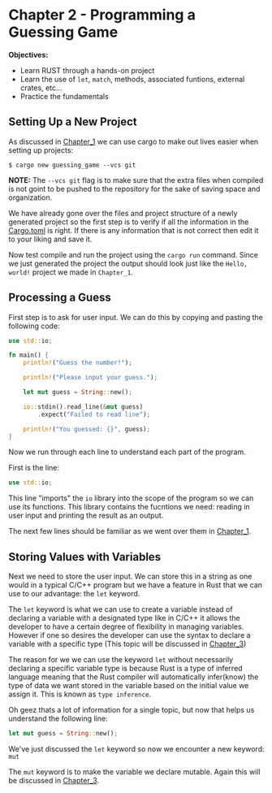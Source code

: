 # Chapter 2 - Programming a Guessing Game

**Objectives:**

 * Learn RUST through a hands-on project
 * Learn the use of `let`, `match`, methods, associated funtions, external crates, etc...
 * Practice the fundamentals

## Setting Up a New Project

As discussed in [Chapter_1](../Chapter_1/README.md#hello-cargo) we can use cargo to make out lives easier when setting up projects:
```
$ cargo new guessing_game --vcs git
```
**NOTE:** The `--vcs git` flag is to make sure that the extra files when compiled is not goint to be pushed to the repository for the sake of saving space and organization.

We have already gone over the files and project structure of a newly generated project so the first step is to verify if all the information in the [Cargo.toml](guessing_game/Cargo.toml) is right. If there is any information that is not correct then edit it to your liking and save it.

Now test compile and run the project using the `cargo run` command. Since we just generated the project the output should look just like the `Hello, world!` project we made in `Chapter_1`.

## Processing a Guess

First step is to ask for user input. We can do this by copying and pasting the following code:
```rust
use std::io;

fn main() {
    println!("Guess the number!");

    println!("Please input your guess.");

    let mut guess = String::new();

    io::stdin().read_line(&mut guess)
        .expect("Failed to read line");

    println!("You guessed: {}", guess);
}
```
Now we run through each line to understand each part of the program.

First is the line:
```rust
use std::io;
```
This line "imports" the `io` library into the scope of the program so we can use its functions. This library contains the fucntions we need: reading in user input and printing the result as an output.

The next few lines should be familiar as we went over them in [Chapter_1](../Chapter_1/README.md#hello-world).

## Storing Values with Variables

Next we need to store the user input. We can store this in a string as one would in a typical C/C++ program but we have a feature in Rust that we can use to our advantage: the `let` keyword.

The `let` keyword is what we can use to create a variable instead of declaring a variable with a designated type like in C/C++ it allows the developer to have a certain degree of flexibility in managing variables. However if one so desires the developer can use the syntax to declare a variable with a specific type (This topic will be discussed in [Chapter_3](../Chapter_3/README.md#variables-and-mutability))

The reason for we we can use the keyword `let` without necessarily declaring a specific variable type is because Rust is a type of inferred language meaning that the Rust compiler will automatically infer(know) the type of data we want stored in the variable based on the initial value we assign it. This is known as `type inference`.

Oh geez thats a lot of information for a single topic, but now that helps us understand the following line: 
```rust
let mut guess = String::new();
```
We've just discussed the `let` keyword so now we encounter a new keyword: `mut`

The `mut` keyword is to make the variable we declare mutable. Again this will be discussed in [Chapter_3](../Chapter_3/README.md#variables-and-mutability).

